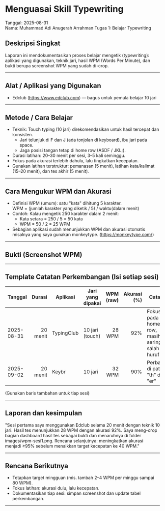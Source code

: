 # Menguasai Skill Typewriting

Tanggal: 2025-08-31  
Nama: Muhammad Adi Anugerah Arrahman
Tugas 1: Belajar Typewriting

## Deskripsi Singkat
Laporan ini mendokumentasikan proses belajar mengetik (typewriting): aplikasi yang digunakan, teknik jari, hasil WPM (Words Per Minute), dan bukti berupa screenshot WPM yang sudah di-crop.

---

## Alat / Aplikasi yang Digunakan
- Edclub (https://www.edclub.com) — bagus untuk pemula belajar 10 jari

---

## Metode / Cara Belajar
- Teknik: Touch typing (10 jari) direkomendasikan untuk hasil tercepat dan konsisten.
  - Jari telunjuk di F dan J (ada tonjolan di keyboard), ibu jari pada space.
  - Jaga posisi tangan tetap di home row (ASDF / JKL;).
- Durasi latihan: 20–30 menit per sesi, 3–5 kali seminggu.
- Fokus pada akurasi terlebih dahulu, lalu tingkatkan kecepatan.
- Gunakan latihan terstruktur: pemanasan (5 menit), latihan kata/kalimat (15–20 menit), dan tes akhir (5 menit).

---

## Cara Mengukur WPM dan Akurasi
- Definisi WPM (umum): satu "kata" dihitung 5 karakter.  
  WPM = (jumlah karakter yang diketik / 5) / waktu(dalam menit)
- Contoh: Kalau mengetik 250 karakter dalam 2 menit:
  - Kata setara = 250 / 5 = 50 kata
  - WPM = 50 / 2 = 25 WPM
- Sebagian aplikasi sudah menunjukkan WPM dan akurasi otomatis misalnya yang saya gunakan monkeytype. (https://monkeytype.com/)

---

## Bukti (Screenshot WPM)
[](wpm.png)

---

## Template Catatan Perkembangan (Isi setiap sesi)
Tanggal | Durasi | Aplikasi | Jari yang dipakai | WPM (raw) | Akurasi (%) | Catatan
--- | ---: | --- | --- | ---: | ---: | ---
2025-08-31 | 20 menit | TypingClub | 10 jari (touch) | 28 WPM | 92% | Fokus pada home row, masih sering salah huruf 'e'
2025-09-02 | 20 menit | Keybr | 10 jari | 32 WPM | 90% | Perbaikan di pattern "th" dan "er"

(Gunakan baris tambahan untuk tiap sesi)

---

## Laporan dan kesimpulan
"Sesi pertama saya menggunakan Edclub selama 20 menit dengan teknik 10 jari. Hasil tes menunjukkan 28 WPM dengan akurasi 92%. Saya meng-crop bagian dashboard hasil tes sebagai bukti dan menaruhnya di folder images/wpm-sesi1.png. Rencana selanjutnya: meningkatkan akurasi menjadi ≥95% sebelum menaikkan target kecepatan ke 40 WPM."

---

## Rencana Berikutnya
- Tetapkan target mingguan (mis. tambah 2–4 WPM per minggu sampai 80 WPM).
- Fokus latihan: akurasi dulu, lalu kecepatan.
- Dokumentasikan tiap sesi: simpan screenshot dan update tabel perkembangan.

---

````

